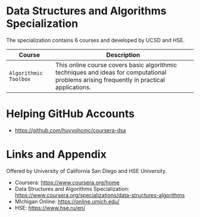 # Data Structures and Algorithms Specialization

The specialization contains 6 courses and developed by UCSD and HSE.

| Course | Description |
| --- | --- |
| `Algorithmic Toolbox` | This online course covers basic algorithmic techniques and ideas for computational problems arising frequently in practical applications.|


Helping GitHub Accounts
========================================================
- https://github.com/huyvohcmc/coursera-dsa


Links and Appendix
========================================================
Offered by University of California San Diego and HSE University.


- Coursera: https://www.coursera.org/home
- Data Structures and Algorithms Specialization: https://www.coursera.org/specializations/data-structures-algorithms
- MIchigan Online: https://online.umich.edu/
- HSE: https://www.hse.ru/en/
